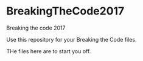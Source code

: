 # BreakingTheCode2017
Breaking the code 2017

Use this repository for your Breaking the Code files.

THe files here are to start you off.
